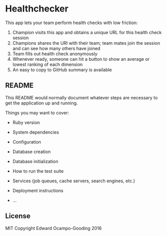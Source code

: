 # Healthchecker

This app lets your team perform health checks with low friction:

1. Champion visits this app and obtains a unique URL for this health check session
2. Champions shares the URl with their team; team mates join the session and can see how many others have joined
3. Team fills out health check anonymously
4. Whenever ready, someone can hit a button to show an average or lowest ranking of each dimension
5. An easy to copy to GitHub summary is available

## README

This README would normally document whatever steps are necessary to get the
application up and running.

Things you may want to cover:

* Ruby version

* System dependencies

* Configuration

* Database creation

* Database initialization

* How to run the test suite

* Services (job queues, cache servers, search engines, etc.)

* Deployment instructions

* ...

## License

MIT
Copyright Edward Ocampo-Gooding 2016
